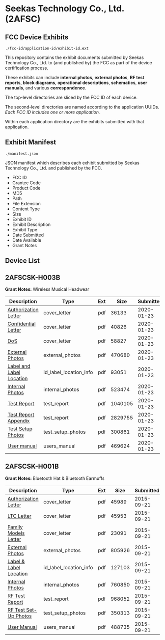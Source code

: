# Seekas Technology Co., Ltd. (2AFSC)
## FCC Device Exhibits

```
./fcc-id/application-id/exhibit-id.ext
```

This repository contains the exhibit documents submitted by Seekas Technology Co., Ltd. to (and published by) the FCC as part of the device certification process.

These exhibits can include **internal photos**, **external photos**, **RF test reports**, **block diagrams**, **operational descriptions**, **schematics**, **user manuals**, and various **correspondence**.

The top-level directories are sliced by the FCC ID of each device.

The second-level directories are named according to the application UUIDs. *Each FCC ID includes one or more application.*

Within each application directory are the exhibits submitted with that application. 

## Exhibit Manifest

```
./manifest.json
```

JSON manifest which describes each exhibit submitted by Seekas Technology Co., Ltd. and published by the FCC.

- FCC ID
- Grantee Code
- Product Code
- MD5
- Path
- File Extension
- Content Type
- Size
- Exhibit ID
- Exhibit Description
- Exhibit Type
- Date Submitted
- Date Available
- Grant Notes

## Device List
## 2AFSCSK-H003B
**Grant Notes:** Wireless Musical Headwear

| Description | Type | Ext | Size | Submitted | Available |
| ----------- | ---- | --- | ---- | --------- | --------- |
| [Authorization Letter](2AFSCSK-H003B/f3c2d9032c81f357ea30632437382147/4607801.pdf) | cover_letter | pdf | 36133 | 2020-01-23 | 2020-01-23 |
| [Confidential Letter](2AFSCSK-H003B/f3c2d9032c81f357ea30632437382147/4607802.pdf) | cover_letter | pdf | 40826 | 2020-01-23 | 2020-01-23 |
| [DoS](2AFSCSK-H003B/f3c2d9032c81f357ea30632437382147/4607803.pdf) | cover_letter | pdf | 58827 | 2020-01-23 | 2020-01-23 |
| [External Photos](2AFSCSK-H003B/f3c2d9032c81f357ea30632437382147/4607805.pdf) | external_photos | pdf | 470680 | 2020-01-23 | 2020-01-23 |
| [Label and Label Location](2AFSCSK-H003B/f3c2d9032c81f357ea30632437382147/4607806.pdf) | id_label_location_info | pdf | 93051 | 2020-01-23 | 2020-01-23 |
| [Internal Photos](2AFSCSK-H003B/f3c2d9032c81f357ea30632437382147/4607807.pdf) | internal_photos | pdf | 523474 | 2020-01-23 | 2020-01-23 |
| [Test Report](2AFSCSK-H003B/f3c2d9032c81f357ea30632437382147/4607810.pdf) | test_report | pdf | 1040105 | 2020-01-23 | 2020-01-23 |
| [Test Report Appendix](2AFSCSK-H003B/f3c2d9032c81f357ea30632437382147/4607813.pdf) | test_report | pdf | 2829755 | 2020-01-23 | 2020-01-23 |
| [Test Setup Photos](2AFSCSK-H003B/f3c2d9032c81f357ea30632437382147/4607811.pdf) | test_setup_photos | pdf | 300861 | 2020-01-23 | 2020-01-23 |
| [User manual](2AFSCSK-H003B/f3c2d9032c81f357ea30632437382147/4607812.pdf) | users_manual | pdf | 469624 | 2020-01-23 | 2020-01-23 |
## 2AFSCSK-H001B
**Grant Notes:** Bluetooth Hat & Bluetooth Earmuffs

| Description | Type | Ext | Size | Submitted | Available |
| ----------- | ---- | --- | ---- | --------- | --------- |
| [Authorization Letter](2AFSCSK-H001B/e6e380cc51eea6bb2df9afc3fcbc404a/2756455.pdf) | cover_letter | pdf | 45989 | 2015-09-21 | 2015-09-21 |
| [LTC Letter](2AFSCSK-H001B/e6e380cc51eea6bb2df9afc3fcbc404a/2756456.pdf) | cover_letter | pdf | 45953 | 2015-09-21 | 2015-09-21 |
| [Family Models Letter](2AFSCSK-H001B/e6e380cc51eea6bb2df9afc3fcbc404a/2756457.pdf) | cover_letter | pdf | 23091 | 2015-09-21 | 2015-09-21 |
| [External Photos](2AFSCSK-H001B/e6e380cc51eea6bb2df9afc3fcbc404a/2756458.pdf) | external_photos | pdf | 805926 | 2015-09-21 | 2015-09-21 |
| [Label & Label Location](2AFSCSK-H001B/e6e380cc51eea6bb2df9afc3fcbc404a/2756459.pdf) | id_label_location_info | pdf | 127103 | 2015-09-21 | 2015-09-21 |
| [Internal Photos](2AFSCSK-H001B/e6e380cc51eea6bb2df9afc3fcbc404a/2756460.pdf) | internal_photos | pdf | 760850 | 2015-09-21 | 2015-09-21 |
| [RF Test Report](2AFSCSK-H001B/e6e380cc51eea6bb2df9afc3fcbc404a/2756463.pdf) | test_report | pdf | 968052 | 2015-09-21 | 2015-09-21 |
| [RF Test Set-Up Photos](2AFSCSK-H001B/e6e380cc51eea6bb2df9afc3fcbc404a/2756464.pdf) | test_setup_photos | pdf | 350313 | 2015-09-21 | 2015-09-21 |
| [User Manual](2AFSCSK-H001B/e6e380cc51eea6bb2df9afc3fcbc404a/2756465.pdf) | users_manual | pdf | 488735 | 2015-09-21 | 2015-09-21 |
